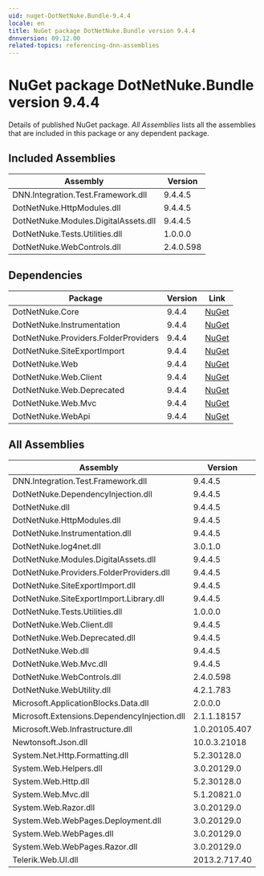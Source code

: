 ```yaml
---
uid: nuget-DotNetNuke.Bundle-9.4.4
locale: en
title: NuGet package DotNetNuke.Bundle version 9.4.4
dnnversion: 09.12.00
related-topics: referencing-dnn-assemblies
---
```


# NuGet package DotNetNuke.Bundle version 9.4.4
Details of published NuGet package.
*All Assemblies* lists all the assemblies that are included in this package or any dependent package.

## Included Assemblies

|Assembly|Version|
|---|---|
|DNN.Integration.Test.Framework.dll|9.4.4.5|
|DotNetNuke.HttpModules.dll|9.4.4.5|
|DotNetNuke.Modules.DigitalAssets.dll|9.4.4.5|
|DotNetNuke.Tests.Utilities.dll|1.0.0.0|
|DotNetNuke.WebControls.dll|2.4.0.598|

## Dependencies

|Package|Version|Link|
|---|---|---|
|DotNetNuke.Core|9.4.4|[NuGet](https://www.nuget.org/packages/DotNetNuke.Core/9.4.4)|
|DotNetNuke.Instrumentation|9.4.4|[NuGet](https://www.nuget.org/packages/DotNetNuke.Instrumentation/9.4.4)|
|DotNetNuke.Providers.FolderProviders|9.4.4|[NuGet](https://www.nuget.org/packages/DotNetNuke.Providers.FolderProviders/9.4.4)|
|DotNetNuke.SiteExportImport|9.4.4|[NuGet](https://www.nuget.org/packages/DotNetNuke.SiteExportImport/9.4.4)|
|DotNetNuke.Web|9.4.4|[NuGet](https://www.nuget.org/packages/DotNetNuke.Web/9.4.4)|
|DotNetNuke.Web.Client|9.4.4|[NuGet](https://www.nuget.org/packages/DotNetNuke.Web.Client/9.4.4)|
|DotNetNuke.Web.Deprecated|9.4.4|[NuGet](https://www.nuget.org/packages/DotNetNuke.Web.Deprecated/9.4.4)|
|DotNetNuke.Web.Mvc|9.4.4|[NuGet](https://www.nuget.org/packages/DotNetNuke.Web.Mvc/9.4.4)|
|DotNetNuke.WebApi|9.4.4|[NuGet](https://www.nuget.org/packages/DotNetNuke.WebApi/9.4.4)|

## All Assemblies

|Assembly|Version|
|---|---|
|DNN.Integration.Test.Framework.dll|9.4.4.5|
|DotNetNuke.DependencyInjection.dll|9.4.4.5|
|DotNetNuke.dll|9.4.4.5|
|DotNetNuke.HttpModules.dll|9.4.4.5|
|DotNetNuke.Instrumentation.dll|9.4.4.5|
|DotNetNuke.log4net.dll|3.0.1.0|
|DotNetNuke.Modules.DigitalAssets.dll|9.4.4.5|
|DotNetNuke.Providers.FolderProviders.dll|9.4.4.5|
|DotNetNuke.SiteExportImport.dll|9.4.4.5|
|DotNetNuke.SiteExportImport.Library.dll|9.4.4.5|
|DotNetNuke.Tests.Utilities.dll|1.0.0.0|
|DotNetNuke.Web.Client.dll|9.4.4.5|
|DotNetNuke.Web.Deprecated.dll|9.4.4.5|
|DotNetNuke.Web.dll|9.4.4.5|
|DotNetNuke.Web.Mvc.dll|9.4.4.5|
|DotNetNuke.WebControls.dll|2.4.0.598|
|DotNetNuke.WebUtility.dll|4.2.1.783|
|Microsoft.ApplicationBlocks.Data.dll|2.0.0.0|
|Microsoft.Extensions.DependencyInjection.dll|2.1.1.18157|
|Microsoft.Web.Infrastructure.dll|1.0.20105.407|
|Newtonsoft.Json.dll|10.0.3.21018|
|System.Net.Http.Formatting.dll|5.2.30128.0|
|System.Web.Helpers.dll|3.0.20129.0|
|System.Web.Http.dll|5.2.30128.0|
|System.Web.Mvc.dll|5.1.20821.0|
|System.Web.Razor.dll|3.0.20129.0|
|System.Web.WebPages.Deployment.dll|3.0.20129.0|
|System.Web.WebPages.dll|3.0.20129.0|
|System.Web.WebPages.Razor.dll|3.0.20129.0|
|Telerik.Web.UI.dll|2013.2.717.40|

